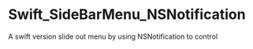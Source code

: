 Swift_SideBarMenu_NSNotification
================================

A swift version slide out menu by using NSNotification to control
